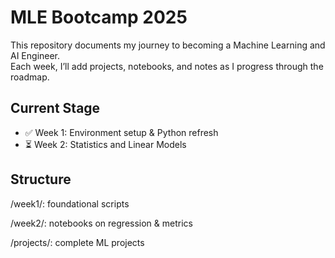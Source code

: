 # MLE Bootcamp 2025

This repository documents my journey to becoming a Machine Learning and AI Engineer.  
Each week, I’ll add projects, notebooks, and notes as I progress through the roadmap.  

## Current Stage
- ✅ Week 1: Environment setup & Python refresh  
- ⏳ Week 2: Statistics and Linear Models  

## Structure
/week1/: foundational scripts

/week2/: notebooks on regression & metrics

/projects/: complete ML projects
